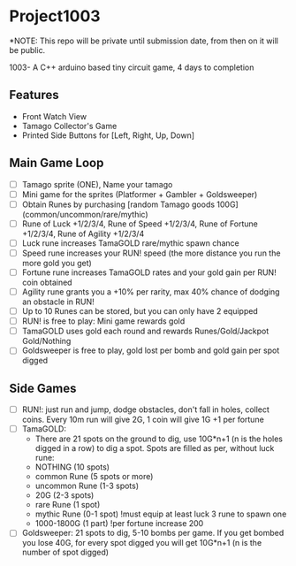 # Project1003

*NOTE: This repo will be private until submission date, from then on it will be public.

1003- A C++ arduino based tiny circuit game, 4 days to completion

## Features
- Front Watch View
- Tamago Collector's Game
- Printed Side Buttons for [Left, Right, Up, Down]

## Main Game Loop
- [ ] Tamago sprite (ONE), Name your tamago
- [ ] Mini game for the sprites (Platformer + Gambler + Goldsweeper)
- [ ] Obtain Runes by purchasing [random Tamago goods 100G] (common/uncommon/rare/mythic)
- [ ] Rune of Luck +1/2/3/4, Rune of Speed +1/2/3/4, Rune of Fortune +1/2/3/4, Rune of Agility +1/2/3/4
- [ ] Luck rune increases TamaGOLD rare/mythic spawn chance
- [ ] Speed rune increases your RUN! speed (the more distance you run the more gold you get)
- [ ] Fortune rune increases TamaGOLD rates and your gold gain per RUN! coin obtained
- [ ] Agility rune grants you a +10% per rarity, max 40% chance of dodging an obstacle in RUN!
- [ ] Up to 10 Runes can be stored, but you can only have 2 equipped
- [ ] RUN! is free to play: Mini game rewards gold
- [ ] TamaGOLD uses gold each round and rewards Runes/Gold/Jackpot Gold/Nothing
- [ ] Goldsweeper is free to play, gold lost per bomb and gold gain per spot digged

## Side Games
- [ ] RUN!: just run and jump, dodge obstacles, don't fall in holes, collect coins. Every 10m run will give 2G, 1 coin will give 1G +1 per fortune 
- [ ] TamaGOLD: 
  - There are 21 spots on the ground to dig, use 10G*n+1 (n is the holes digged in a row) to dig a spot. Spots are filled as per, without luck rune: 
  - NOTHING (10 spots)
  - common Rune (5 spots or more)
  - uncommon Rune (1-3 spots) 
  - 20G (2-3 spots)
  - rare Rune (1 spot)
  - mythic Rune (0-1 spot) !must equip at least luck 3 rune to spawn one
  - 1000-1800G (1 part) !per fortune increase 200
- [ ] Goldsweeper: 21 spots to dig, 5-10 bombs per game. If you get bombed you lose 40G, for every spot digged you will get 10G*n+1 (n is the number of spot digged)
